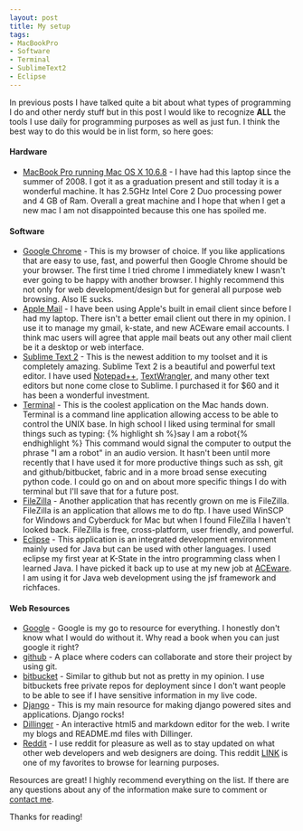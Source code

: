 ```yaml
---
layout: post
title: My setup
tags:
- MacBookPro
- Software
- Terminal
- SublimeText2
- Eclipse
---
```


In previous posts I have talked quite a bit about what types of programming I do and other nerdy stuff but in this post I would like to recognize **ALL** the tools I use daily for programming purposes as well as just fun. I think the best way to do this would be in list form, so here goes:

#### Hardware ####
* [MacBook Pro running Mac OS X 10.6.8](http://www.apple.com/) - I have had this laptop since the summer of 2008. I got it as a graduation present and still today it is a wonderful machine. It has 2.5GHz Intel Core 2 Duo processing power and 4 GB of Ram. Overall a great machine and I hope that when I get a new mac I am not disappointed because this one has spoiled me.

#### Software ####
* [Google Chrome](https://www.google.com/chrome) - This is my browser of choice. If you like applications that are easy to use, fast, and powerful then Google Chrome should be your browser. The first time I tried chrome I immediately knew I wasn't ever going to be happy with another browser. I highly recommend this not only for web development/design but for general all purpose web browsing. Also IE sucks.
* [Apple Mail](http://store.apple.com/us/browse/home/shop_mac/software) - I have been using Apple's built in email client since before I had my laptop. There isn't a better email client out there in my opinion. I use it to manage my gmail, k-state, and new ACEware email accounts. I think mac users will agree that apple mail beats out any other mail client be it a desktop or web interface.
* [Sublime Text 2](http://www.sublimetext.com/2) - This is the newest addition to my toolset and it is completely amazing. Sublime Text 2 is a beautiful and powerful text editor. I have used [Notepad++](), [TextWrangler](), and many other text editors but none come close to Sublime. I purchased it for $60 and it has been a wonderful investment.
* [Terminal](http://guides.macrumors.com/Terminal) - This is the coolest application on the Mac hands down. Terminal is a command line application allowing access to be able to control the UNIX base. In high school I liked using terminal for small things such as typing: {% highlight sh %}say I am a robot{% endhighlight %} This command would signal the computer to output the phrase "I am a robot" in an audio version. It hasn't been until more recently that I have used it for more productive things such as ssh, git and github/bitbucket, fabric and in a more broad sense executing python code. I could go on and on about more specific things I do with terminal but I'll save that for a future post.
* [FileZilla](http://filezilla-project.org/) - Another application that has recently grown on me is FileZilla. FileZilla is an application that allows me to do ftp. I have used WinSCP for Windows and Cyberduck for Mac but when I found FileZilla I haven't looked back. FileZilla is free, cross-platform, user friendly, and powerful.
* [Eclipse](http://www.eclipse.org/) - This application is an integrated development environment mainly used for Java but can be used with other languages. I used eclipse my first year at K-State in the intro programming class when I learned Java. I have picked it back up to use at my new job at [ACEware](http://aceware.com/). I am using it for Java web development using the jsf framework and richfaces.

#### Web Resources ####
* [Google](https://www.google.com/) - Google is my go to resource for everything. I honestly don't know what I would do without it. Why read a book when you can just google it right?
* [github](https://github.com/) - A place where coders can collaborate and store their project by using git.
* [bitbucket](https://bitbucket.org/) - Similar to github but not as pretty in my opinion. I use bitbuckets free private repos for deployment since I don't want people to be able to see if I have sensitive information in my live code.
* [Django](http://djangoproject.com/) - This is my main resource for making django powered sites and applications. Django rocks!
* [Dillinger](http://dillinger.io/) - An interactive html5 and markdown editor for the web. I write my blogs and README.md files with Dillinger.
* [Reddit](http://www.reddit.com/) - I use reddit for pleasure as well as to stay updated on what other web developers and web designers are doing. This reddit [LINK](http://www.reddit.com/r/webdev+python+django+web_design+webdesign) is one of my favorites to browse for learning purposes.

Resources are great! I highly recommend everything on the list. If there are any questions about any of the information make sure to comment or [contact me](http://edhedges.com/contact/).

Thanks for reading!